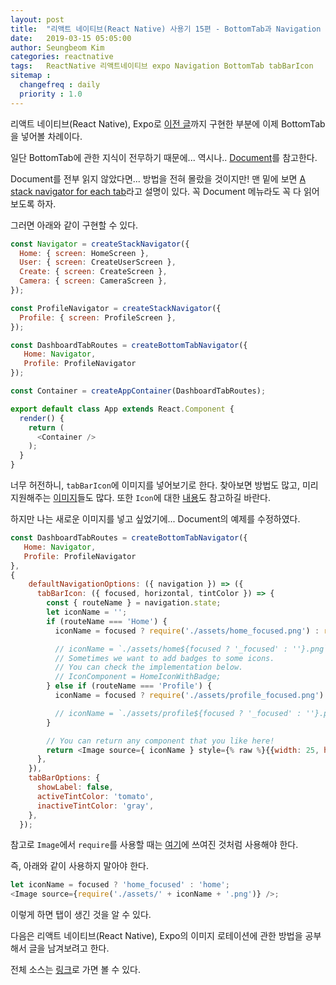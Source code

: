 ```yaml
---
layout: post
title:  "리액트 네이티브(React Native) 사용기 15편 - BottomTab과 Navigation 함께 이용하기"
date:   2019-03-15 05:05:00
author: Seungbeom Kim
categories: reactnative
tags:	ReactNative 리액트네이티브 expo Navigation BottomTab tabBarIcon
sitemap :
  changefreq : daily
  priority : 1.0
---
```


리액트 네이티브(React Native), Expo로 [이전 글](https://myksb1223.github.io/reactnative/2019/03/14/React-Native-14.html)까지 구현한 부분에 이제 BottomTab을 넣어볼 차례이다.

일단 BottomTab에 관한 지식이 전무하기 때문에... 역시나.. [Document](https://reactnavigation.org/docs/en/tab-based-navigation.html)를 참고한다.

Document를 전부 읽지 않았다면... 방법을 전혀 몰랐을 것이지만!
맨 밑에 보면 [A stack navigator for each tab](https://reactnavigation.org/docs/en/tab-based-navigation.html#a-stack-navigator-for-each-tab)라고 설명이 있다. 꼭 Document 메뉴라도 꼭 다 읽어보도록 하자.

그러면 아래와 같이 구현할 수 있다.

```Javascript
const Navigator = createStackNavigator({
  Home: { screen: HomeScreen },
  User: { screen: CreateUserScreen },
  Create: { screen: CreateScreen },
  Camera: { screen: CameraScreen },
});

const ProfileNavigator = createStackNavigator({
  Profile: { screen: ProfileScreen },
});

const DashboardTabRoutes = createBottomTabNavigator({
   Home: Navigator,
   Profile: ProfileNavigator
});

const Container = createAppContainer(DashboardTabRoutes);

export default class App extends React.Component {
  render() {
    return (
      <Container />
    );
  }
}
```

너무 허전하니, `tabBarIcon`에 이미지를 넣어보기로 한다. 찾아보면 방법도 많고, 미리 지원해주는 [이미지](https://expo.github.io/vector-icons/)들도 많다. 또한 `Icon`에 대한 [내용](https://docs.expo.io/versions/latest/guides/icons/)도 참고하길 바란다.

하지만 나는 새로운 이미지를 넣고 싶었기에... Document의 예제를 수정하였다.

```Javascript
const DashboardTabRoutes = createBottomTabNavigator({
   Home: Navigator,
   Profile: ProfileNavigator
},
{
    defaultNavigationOptions: ({ navigation }) => ({
      tabBarIcon: ({ focused, horizontal, tintColor }) => {
        const { routeName } = navigation.state;
        let iconName = '';
        if (routeName === 'Home') {
          iconName = focused ? require('./assets/home_focused.png') : require('./assets/home.png');

          // iconName = `./assets/home${focused ? '_focused' : ''}.png`;
          // Sometimes we want to add badges to some icons.
          // You can check the implementation below.
          // IconComponent = HomeIconWithBadge;
        } else if (routeName === 'Profile') {
          iconName = focused ? require('./assets/profile_focused.png') : require('./assets/profile.png');

          // iconName = `./assets/profile${focused ? '_focused' : ''}.png`;
        }

        // You can return any component that you like here!
        return <Image source={ iconName } style={% raw %}{{width: 25, height: 25}}{% endraw %}/>;
      },
    }),
    tabBarOptions: {
      showLabel: false,
      activeTintColor: 'tomato',
      inactiveTintColor: 'gray',
    },
  });
```

참고로 `Image`에서 `require`를 사용할 때는 [여기](https://facebook.github.io/react-native/docs/images.html)에 쓰여진 것처럼 사용해야 한다.

즉, 아래와 같이 사용하지 말아야 한다.

```Javascript
let iconName = focused ? 'home_focused' : 'home';
<Image source={require('./assets/' + iconName + '.png')} />;
```

이렇게 하면 탭이 생긴 것을 알 수 있다.

다음은 리액트 네이티브(React Native), Expo의 이미지 로테이션에 관한 방법을 공부해서 글을 남겨보려고 한다.

전체 소스는 [링크](https://github.com/myksb1223/ReactNative-instagram-example)로 가면 볼 수 있다.

